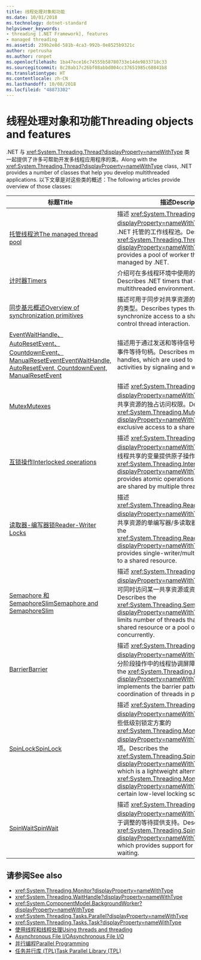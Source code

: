```yaml
---
title: 线程处理对象和功能
ms.date: 10/01/2018
ms.technology: dotnet-standard
helpviewer_keywords:
- threading [.NET Framework], features
- managed threading
ms.assetid: 239b2e8d-581b-4ca3-992b-0e8525b9321c
author: rpetrusha
ms.author: ronpet
ms.openlocfilehash: 1ba47ece16c74555b58780733e14de9833718c33
ms.sourcegitcommit: 8c28ab17c26bf08abbd004cc37651985c68841b8
ms.translationtype: HT
ms.contentlocale: zh-CN
ms.lasthandoff: 10/08/2018
ms.locfileid: "48873302"
---
```

# <a name="threading-objects-and-features"></a><span data-ttu-id="b3398-102">线程处理对象和功能</span><span class="sxs-lookup"><span data-stu-id="b3398-102">Threading objects and features</span></span>

<span data-ttu-id="b3398-103">.NET 与 <xref:System.Threading.Thread?displayProperty=nameWithType> 类一起提供了许多可帮助开发多线程应用程序的类。</span><span class="sxs-lookup"><span data-stu-id="b3398-103">Along with the <xref:System.Threading.Thread?displayProperty=nameWithType> class, .NET provides a number of classes that help you develop multithreaded applications.</span></span> <span data-ttu-id="b3398-104">以下文章是对这些类的概述：</span><span class="sxs-lookup"><span data-stu-id="b3398-104">The following articles provide overview of those classes:</span></span>

|<span data-ttu-id="b3398-105">标题</span><span class="sxs-lookup"><span data-stu-id="b3398-105">Title</span></span>|<span data-ttu-id="b3398-106">描述</span><span class="sxs-lookup"><span data-stu-id="b3398-106">Description</span></span>|  
|-----------|-----------------|  
|[<span data-ttu-id="b3398-107">托管线程池</span><span class="sxs-lookup"><span data-stu-id="b3398-107">The managed thread pool</span></span>](the-managed-thread-pool.md)|<span data-ttu-id="b3398-108">描述 <xref:System.Threading.ThreadPool?displayProperty=nameWithType> 类，它提供由 .NET 托管的工作线程池。</span><span class="sxs-lookup"><span data-stu-id="b3398-108">Describes the <xref:System.Threading.ThreadPool?displayProperty=nameWithType> class, which provides a pool of worker threads that are managed by .NET.</span></span>|  
|[<span data-ttu-id="b3398-109">计时器</span><span class="sxs-lookup"><span data-stu-id="b3398-109">Timers</span></span>](timers.md)|<span data-ttu-id="b3398-110">介绍可在多线程环境中使用的 .NET 计时器。</span><span class="sxs-lookup"><span data-stu-id="b3398-110">Describes .NET timers that can be used in a multithreaded environment.</span></span>|
|[<span data-ttu-id="b3398-111">同步基元概述</span><span class="sxs-lookup"><span data-stu-id="b3398-111">Overview of synchronization primitives</span></span>](overview-of-synchronization-primitives.md)|<span data-ttu-id="b3398-112">描述可用于同步对共享资源的访问或控制线程交互的类型。</span><span class="sxs-lookup"><span data-stu-id="b3398-112">Describes types that can be used to synchronize access to a shared resource or control thread interaction.</span></span>|
|[<span data-ttu-id="b3398-113">EventWaitHandle、AutoResetEvent、CountdownEvent、ManualResetEvent</span><span class="sxs-lookup"><span data-stu-id="b3398-113">EventWaitHandle, AutoResetEvent, CountdownEvent, ManualResetEvent</span></span>](eventwaithandle-autoresetevent-countdownevent-manualresetevent.md)|<span data-ttu-id="b3398-114">描述用于通过发送和等待信号同步线程活动的托管事件等待句柄。</span><span class="sxs-lookup"><span data-stu-id="b3398-114">Describes managed event wait handles, which are used to synchronize thread activities by signaling and waiting for signals.</span></span>|
|[<span data-ttu-id="b3398-115">Mutex</span><span class="sxs-lookup"><span data-stu-id="b3398-115">Mutexes</span></span>](mutexes.md)|<span data-ttu-id="b3398-116">描述 <xref:System.Threading.Mutex?displayProperty=nameWithType>，它可授予对共享资源的独占访问权限。</span><span class="sxs-lookup"><span data-stu-id="b3398-116">Describes <xref:System.Threading.Mutex?displayProperty=nameWithType>, which grants exclusive access to a shared resource.</span></span>|
|[<span data-ttu-id="b3398-117">互锁操作</span><span class="sxs-lookup"><span data-stu-id="b3398-117">Interlocked operations</span></span>](interlocked-operations.md)|<span data-ttu-id="b3398-118">描述 <xref:System.Threading.Interlocked?displayProperty=nameWithType> 类，它为多个线程共享的变量提供原子操作。</span><span class="sxs-lookup"><span data-stu-id="b3398-118">Describes the <xref:System.Threading.Interlocked?displayProperty=nameWithType> class, which provides atomic operations for variables that are shared by multiple threads.</span></span>|
|[<span data-ttu-id="b3398-119">读取器-编写器锁</span><span class="sxs-lookup"><span data-stu-id="b3398-119">Reader-Writer Locks</span></span>](reader-writer-locks.md)|<span data-ttu-id="b3398-120">描述 <xref:System.Threading.ReaderWriterLockSlim?displayProperty=nameWithType> 类，它提供对共享资源的单编写器/多读取器访问。</span><span class="sxs-lookup"><span data-stu-id="b3398-120">Describes the <xref:System.Threading.ReaderWriterLockSlim?displayProperty=nameWithType> class, which provides single-writer/multiple-reader access to a shared resource.</span></span>|
|[<span data-ttu-id="b3398-121">Semaphore 和 SemaphoreSlim</span><span class="sxs-lookup"><span data-stu-id="b3398-121">Semaphore and SemaphoreSlim</span></span>](semaphore-and-semaphoreslim.md)|<span data-ttu-id="b3398-122">描述 <xref:System.Threading.Semaphore?displayProperty=nameWithType>，它用于限制可同时访问某一共享资源或资源池的线程数。</span><span class="sxs-lookup"><span data-stu-id="b3398-122">Describes the <xref:System.Threading.Semaphore?displayProperty=nameWithType> class, which limits number of threads that can access a shared resource or a pool of resources concurrently.</span></span>|
|[<span data-ttu-id="b3398-123">Barrier</span><span class="sxs-lookup"><span data-stu-id="b3398-123">Barrier</span></span>](barrier.md)|<span data-ttu-id="b3398-124">描述 <xref:System.Threading.Barrier?displayProperty=nameWithType> 类，它可实现分阶段操作中的线程协调屏障模式。</span><span class="sxs-lookup"><span data-stu-id="b3398-124">Describes the <xref:System.Threading.Barrier?displayProperty=nameWithType> class that implements the barrier pattern for coordination of threads in phased operations.</span></span>|
|[<span data-ttu-id="b3398-125">SpinLock</span><span class="sxs-lookup"><span data-stu-id="b3398-125">SpinLock</span></span>](spinlock.md)|<span data-ttu-id="b3398-126">描述 <xref:System.Threading.SpinLock?displayProperty=nameWithType> 结构，它是某些低级别锁定方案的 <xref:System.Threading.Monitor?displayProperty=nameWithType> 类的轻型替代项。</span><span class="sxs-lookup"><span data-stu-id="b3398-126">Describes the <xref:System.Threading.SpinLock?displayProperty=nameWithType> structure, which is a lightweight alternative to the <xref:System.Threading.Monitor?displayProperty=nameWithType> class for certain low-level locking scenarios.</span></span>|
|[<span data-ttu-id="b3398-127">SpinWait</span><span class="sxs-lookup"><span data-stu-id="b3398-127">SpinWait</span></span>](spinwait.md)|<span data-ttu-id="b3398-128">描述 <xref:System.Threading.SpinWait?displayProperty=nameWithType> 结构，它为基于调整的等待提供支持。</span><span class="sxs-lookup"><span data-stu-id="b3398-128">Describes the <xref:System.Threading.SpinWait?displayProperty=nameWithType> structure, which provides support for spin-based waiting.</span></span>|

## <a name="see-also"></a><span data-ttu-id="b3398-129">请参阅</span><span class="sxs-lookup"><span data-stu-id="b3398-129">See also</span></span>

- <xref:System.Threading.Monitor?displayProperty=nameWithType>
- <xref:System.Threading.WaitHandle?displayProperty=nameWithType>
- <xref:System.ComponentModel.BackgroundWorker?displayProperty=nameWithType>
- <xref:System.Threading.Tasks.Parallel?displayProperty=nameWithType>
- <xref:System.Threading.Tasks.Task?displayProperty=nameWithType>
- [<span data-ttu-id="b3398-130">使用线程和线程处理</span><span class="sxs-lookup"><span data-stu-id="b3398-130">Using threads and threading</span></span>](using-threads-and-threading.md)
- [<span data-ttu-id="b3398-131">Asynchronous File I/O</span><span class="sxs-lookup"><span data-stu-id="b3398-131">Asynchronous File I/O</span></span>](../io/asynchronous-file-i-o.md)
- [<span data-ttu-id="b3398-132">并行编程</span><span class="sxs-lookup"><span data-stu-id="b3398-132">Parallel Programming</span></span>](../parallel-programming/index.md)
- [<span data-ttu-id="b3398-133">任务并行库 (TPL)</span><span class="sxs-lookup"><span data-stu-id="b3398-133">Task Parallel Library (TPL)</span></span>](../parallel-programming/task-parallel-library-tpl.md)
